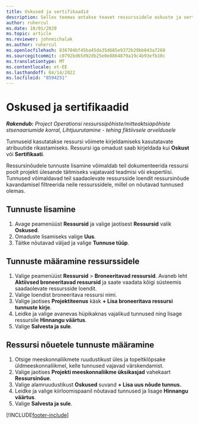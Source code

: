 ```yaml
---
title: Oskused ja sertifikaadid
description: Selles teemas antakse teavet ressurssidele oskuste ja sertifikaatide omaduste lisamise kohta.
author: ruhercul
ms.date: 10/01/2020
ms.topic: article
ms.reviewer: johnmichalak
ms.author: ruhercul
ms.openlocfilehash: 836784bf45ba45da35d685e9372b29bb843a7268
ms.sourcegitcommit: c0792bd65d92db25e0e8864879a19c4b93efb10c
ms.translationtype: MT
ms.contentlocale: et-EE
ms.lasthandoff: 04/14/2022
ms.locfileid: "8594251"
---
```

# <a name="skills-and-certifications"></a>Oskused ja sertifikaadid
_**Rakendub:** Project Operationsi ressurssipõhiste/mitteaktsiapõhiste stsenaariumide korral,  Lihtjuurutamine - tehing fiktiivsele arveldusele_

Tunnuseid kasutatakse ressursi võimete kirjeldamiseks kasutatavate atribuutide rikastamiseks. Ressursi iga omadust saab kirjeldada kui **Oskust** või **Sertifikaati**.

Ressursinõudele tunnuste lisamine võimaldab teil dokumenteerida ressursi poolt projekti ülesande täitmiseks vajatavaid teadmisi või ekspertiisi. Tunnused võimaldavad teil saadaolevate ressursside loendit ressursinõude kavandamisel filtreerida neile ressurssidele, millel on nõutavad tunnused olemas.

## <a name="add-characteristics"></a>Tunnuste lisamine

1. Avage peamenüüst **Ressursid** ja valige jaotisest **Ressursid** valik **Oskused**.
2. Omaduste lisamiseks valige **Uus**.
3. Täitke nõutavad väljad ja valige **Tunnuse tüüp**.

## <a name="assign-characteristics-to-resources"></a>Tunnuste määramine ressurssidele

1. Valige peamenüüst **Ressursid** > **Broneeritavad ressursid**. Avaneb leht **Aktiivsed broneeritavad ressursid** ja saate vaadata kõigi süsteemis saadaolevate ressursside loendit.
2. Valige loendist broneeritava ressursi nimi.
3. Valige jaotises **Projektiteenus** käsk **+ Lisa broneeritava ressursi tunnuste kirje**.
4. Leidke ja valige avanevas hüpikaknas vajalikud tunnused ning lisage ressursile **Hinnangu väärtus**.
5. Valige **Salvesta ja sule**.

## <a name="assign-characteristics-to-resource-requirements"></a>Ressursi nõuetele tunnuste määramine

1. Otsige meeskonnaliikmete ruudustikust üles ja topeltklõpsake üldmeeskonnaliikmel, kelle tunnused vajavad värskendamist.
2. Valige jaotises **Projekti meeskonnaliikme üksikasjad** vahekaart **Ressursinõue**.
3. Valige alamruudustikust **Oskused** suvand **+ Lisa uus nõude tunnus.**
4. Leidke ja valige kiirloomispaanil nõutavad tunnused ja lisage **Hinnangu väärtus**.
5. Valige **Salvesta ja sule**.

[!INCLUDE[footer-include](../includes/footer-banner.md)]
